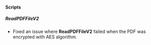 
#### Scripts
##### ReadPDFFileV2
- Fixed an issue where **ReadPDFFileV2** failed when the PDF was encrypted with AES algorithm.